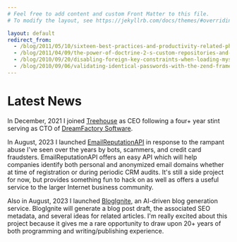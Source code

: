 ```yaml
---
# Feel free to add content and custom Front Matter to this file.
# To modify the layout, see https://jekyllrb.com/docs/themes/#overriding-theme-defaults

layout: default
redirect_from:
  - /blog/2011/05/10/sixteen-best-practices-and-productivity-related-php-tutorials/
  - /blog/2011/04/09/the-power-of-doctrine-2-s-custom-repositories-and-native-queries/
  - /blog/2010/09/20/disabling-foreign-key-constraints-when-loading-mysql-data/
  - /blog/2010/09/06/validating-identical-passwords-with-the-zend-framework/
---
```


<h1>Latest News</h1>

In December, 2021 I joined [Treehouse](https://www.teamtreehouse.com) as CEO following a four+ year stint serving as CTO of [DreamFactory Software](https://www.dreamfactory.com).

In August, 2023 I launched [EmailReputationAPI](https://emailreputationapi.com) in response to the rampant abuse I've seen over the years by bots, scammers, and credit card fraudsters. EmailReputationAPI offers an easy API which will help companies identify both personal and anonymized email domains whether at time of registration or during periodic CRM audits. It's still a side project for now, but provides something fun to hack on as well as offers a useful service to the larger Internet business community.

Also in August, 2023 I launched [BlogIgnite](https://blogignite.com), an AI-driven blog generation service. BlogIgnite will generate a blog post draft, the associated SEO metadata, and several ideas for related articles. I'm really excited about this project because it gives me a rare opportunity to draw upon 20+ years of both programming and writing/publishing experience.
